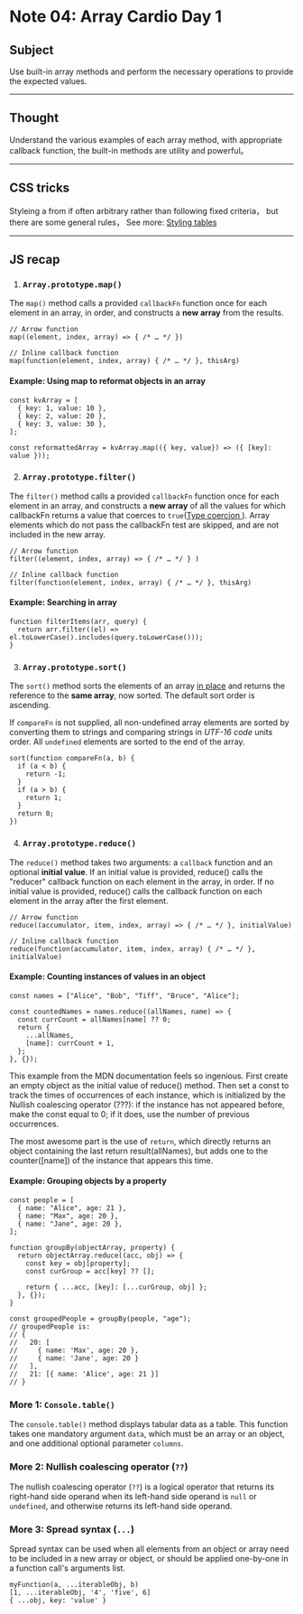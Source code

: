# Note 04: Array Cardio Day 1

## Subject

Use built-in array methods and perform the necessary operations to provide the expected values.

---

## Thought

Understand the various examples of each array method, with appropriate callback function, the built-in methods are utility and powerful。

---

## CSS tricks

Styleing a from if often arbitrary rather than following fixed criteria， but there are some general rules， See more: [Styling tables](https://developer.mozilla.org/en-US/docs/Learn/CSS/Building_blocks/Styling_tables])

---

## JS recap

1. ### `Array.prototype.map()`

The `map()` method calls a provided `callbackFn` function once for each element in an array, in order, and constructs a **new array** from the results.

```
// Arrow function
map((element, index, array) => { /* … */ })

// Inline callback function
map(function(element, index, array) { /* … */ }, thisArg)
```

#### Example: Using map to reformat objects in an array

```
const kvArray = [
  { key: 1, value: 10 },
  { key: 2, value: 20 },
  { key: 3, value: 30 },
];

const reformattedArray = kvArray.map(({ key, value}) => ({ [key]: value }));
```
2. ### `Array.prototype.filter()`

The `filter()` method calls a provided `callbackFn` function once for each element in an array, and constructs a **new array** of all the values for which callbackFn returns a value that coerces to `true`([Type coercion
](https://developer.mozilla.org/en-US/docs/Glossary/Type_coercion)). Array elements which do not pass the callbackFn test are skipped, and are not included in the new array.

```
// Arrow function
filter((element, index, array) => { /* … */ } )

// Inline callback function
filter(function(element, index, array) { /* … */ }, thisArg)
```

#### Example: Searching in array

```
function filterItems(arr, query) {
  return arr.filter((el) => el.toLowerCase().includes(query.toLowerCase()));
}
```

3. ### `Array.prototype.sort()`

The `sort()` method sorts the elements of an array [in place](https://en.wikipedia.org/wiki/In-place_algorithm) and returns the reference to the **same array**, now sorted. The default sort order is ascending.

If `compareFn` is not supplied, all non-undefined array elements are sorted by converting them to strings and comparing strings in *UTF-16 code* units order. All `undefined` elements are sorted to the end of the array.

```
sort(function compareFn(a, b) {
  if (a < b) {
    return -1;
  }
  if (a > b) {
    return 1;
  }
  return 0;
})
```

4. ### `Array.prototype.reduce()`

The `reduce()` method takes two arguments: a `callback` function and an optional **initial value**. If an initial value is provided, reduce() calls the "reducer" callback function on each element in the array, in order. If no initial value is provided, reduce() calls the callback function on each element in the array after the first element.

```
// Arrow function
reduce((accumulator, item, index, array) => { /* … */ }, initialValue)

// Inline callback function
reduce(function(accumulator, item, index, array) { /* … */ }, initialValue)
```

#### Example: Counting instances of values in an object

```
const names = ["Alice", "Bob", "Tiff", "Bruce", "Alice"];

const countedNames = names.reduce((allNames, name) => {
  const currCount = allNames[name] ?? 0;
  return {
    ...allNames,
    [name]: currCount + 1,
  };
}, {});
```

This example from the MDN documentation feels so ingenious. First create an empty object as the initial value of reduce() method. Then set a const to track the times of occurrences of each instance, which is initialized by the Nullish coalescing operator (???): if the instance has not appeared before, make the const equal to 0; if it does, use the number of previous occurrences.

The most awesome part is the use of `return`, which directly returns an object containing the last return result(allNames), but adds one to the counter(\[name\]) of the instance that appears this time.

#### Example: Grouping objects by a property

```
const people = [
  { name: "Alice", age: 21 },
  { name: "Max", age: 20 },
  { name: "Jane", age: 20 },
];

function groupBy(objectArray, property) {
  return objectArray.reduce((acc, obj) => {
    const key = obj[property];
    const curGroup = acc[key] ?? [];

    return { ...acc, [key]: [...curGroup, obj] };
  }, {});
}

const groupedPeople = groupBy(people, "age");
// groupedPeople is:
// {
//   20: [
//     { name: 'Max', age: 20 },
//     { name: 'Jane', age: 20 }
//   ],
//   21: [{ name: 'Alice', age: 21 }]
// }
```

### More 1: `Console.table()`

The `console.table()` method displays tabular data as a table. This function takes one mandatory argument `data`, which must be an array or an object, and one additional optional parameter `columns`.

### More 2: Nullish coalescing operator (`??`)

The nullish coalescing operator (`??`) is a logical operator that returns its right-hand side operand when its left-hand side operand is `null` or `undefined`, and otherwise returns its left-hand side operand.

### More 3: Spread syntax (`...`)

Spread syntax can be used when all elements from an object or array need to be included in a new array or object, or should be applied one-by-one in a function call's arguments list.

```
myFunction(a, ...iterableObj, b)
[1, ...iterableObj, '4', 'five', 6]
{ ...obj, key: 'value' }
```










